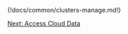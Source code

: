 {!docs/common/clusters-manage.md!}

<div class="next">
<a href="../azure-data/index.html">Next: Access Cloud Data</a>
</div>